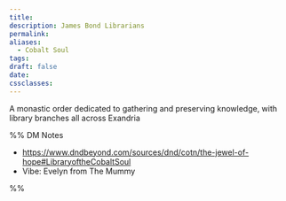 ```yaml
---
title: 
description: James Bond Librarians
permalink: 
aliases:
  - Cobalt Soul
tags: 
draft: false
date: 
cssclasses:
---
```

A monastic order dedicated to gathering and preserving knowledge, with library branches all across Exandria


%% DM Notes

- https://www.dndbeyond.com/sources/dnd/cotn/the-jewel-of-hope#LibraryoftheCobaltSoul
- Vibe: Evelyn from The Mummy

%%
